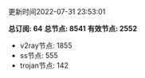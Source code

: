 更新时间2022-07-31 23:53:01

**总订阅: 64**
**总节点: 8541**
**有效节点: 2552**
- v2ray节点: 1855
- ss节点: 555
- trojan节点: 142
